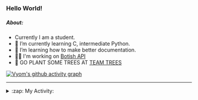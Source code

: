 ### Hello World!

##### About:
- Currently I am a student.
- 🌱 I’m currently learning C, intermediate Python.
- 🌱 I’m learning how to make better documentation.
- 👨‍💻 I'm working on [Botish API](https://github.com/Vyvy-vi/api)
- 🌱 GO PLANT SOME TREES AT [TEAM TREES](https://teamtrees.org/)

[![Vyom's github activity graph](https://activity-graph.herokuapp.com/graph?username=Vyvy-vi)](https://github.com/ashutosh00710/github-readme-activity-graph)

---
<details>
  <summary>:zap: My Activity:</summary>
  
<!--START_SECTION:waka-->
![Code Time](http://img.shields.io/badge/Code%20Time-726%20hrs%2040%20mins-blue)

**I'm a Night 🦉** 

```text
🌞 Morning    59 commits     ██░░░░░░░░░░░░░░░░░░░░░░░   8.04% 
🌆 Daytime    178 commits    ██████░░░░░░░░░░░░░░░░░░░   24.25% 
🌃 Evening    247 commits    ████████░░░░░░░░░░░░░░░░░   33.65% 
🌙 Night      250 commits    ████████░░░░░░░░░░░░░░░░░   34.06%

```
📅 **I'm Most Productive on Sunday** 

```text
Monday       72 commits     ██░░░░░░░░░░░░░░░░░░░░░░░   9.81% 
Tuesday      122 commits    ████░░░░░░░░░░░░░░░░░░░░░   16.62% 
Wednesday    118 commits    ████░░░░░░░░░░░░░░░░░░░░░   16.08% 
Thursday     104 commits    ███░░░░░░░░░░░░░░░░░░░░░░   14.17% 
Friday       77 commits     ██░░░░░░░░░░░░░░░░░░░░░░░   10.49% 
Saturday     85 commits     ███░░░░░░░░░░░░░░░░░░░░░░   11.58% 
Sunday       156 commits    █████░░░░░░░░░░░░░░░░░░░░   21.25%

```


📊 **This Week I Spent My Time On** 

```text
🔥 Editors: 
VS Code                  7 hrs 12 mins       ████████████████████████░   98.46% 
Vim                      6 mins              ░░░░░░░░░░░░░░░░░░░░░░░░░   1.54%

🐱‍💻 Projects: 
praise_backend_js        5 hrs 49 mins       ████████████████████░░░░░   79.55% 
session-3-revision       42 mins             ██░░░░░░░░░░░░░░░░░░░░░░░   9.59% 
Unknown Project          37 mins             ██░░░░░░░░░░░░░░░░░░░░░░░   8.63% 
discord-bot-army         7 mins              ░░░░░░░░░░░░░░░░░░░░░░░░░   1.78% 
onboarding-bot           1 min               ░░░░░░░░░░░░░░░░░░░░░░░░░   0.32%

```


 Last Updated on 17/04/2022 02:33:12 UTC
<!--END_SECTION:waka-->
</details>
